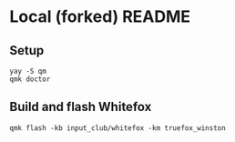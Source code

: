 # Local (forked) README

## Setup

```shell
yay -S qm
qmk doctor
```

## Build and flash Whitefox

```shell
qmk flash -kb input_club/whitefox -km truefox_winston
```
